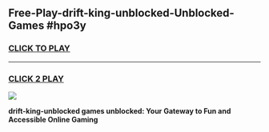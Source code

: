 
## Free-Play-drift-king-unblocked-Unblocked-Games #hpo3y
<h3>
<a href="https://news.freeplayer.one?title=drift-king-unblocked&ref=8M">CLICK TO PLAY</a></h3>
<hr>

<h3>
<a href="https://news.freeplayer.one?title=drift-king-unblocked&ref=8M">CLICK 2 PLAY</a>
  
</h3>

<a href="https://news.freeplayer.one?title=drift-king-unblocked&ref=8M"><img src="https://clearcache.store/games.png"></a>


**drift-king-unblocked games unblocked: Your Gateway to Fun and Accessible Online Gaming**
